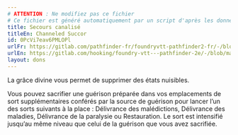 ```yaml
---
# ATTENTION : Ne modifiez pas ce fichier
# Ce fichier est généré automatiquement par un script d'après les données du module Foundry VTT officiel et de sa traduction
title: Secours canalisé
titleEn: Channeled Succor
id: 0PcVi7eav6PMLOPl
urlFr: https://gitlab.com/pathfinder-fr/foundryvtt-pathfinder2-fr/-/blob/master/data/feats/0PcVi7eav6PMLOPl.htm
urlEn: https://gitlab.com/hooking/foundry-vtt---pathfinder-2e/-/blob/master/packs/data/feats.db/channeled-succor.json
layout: dons
---
```

La grâce divine vous permet de supprimer des états nuisibles.

Vous pouvez sacrifier une guérison préparée dans vos emplacements de sort supplémentaires conférés par la source de guérison pour lancer l’un des sorts suivants à la place : Délivrance des malédictions, Délivrance des maladies, Délivrance de la paralysie ou Restauration. Le sort est intensifié jusqu’au même niveau que celui de la guérison que vous avez sacrifiée.
